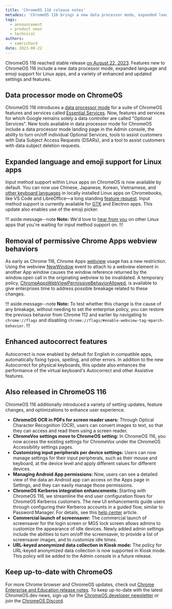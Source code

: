 ```yaml
---
title: 'ChromeOS 116 release notes'
metadesc: 'ChromeOS 116 brings a new data processor mode, expanded language and emoji support for Linux apps, and a variety of enhanced and updated features.'
tags:
  - announcement
  - product news
  - technical
authors:
  - samrichard
date: 2023-08-22
---
```


ChromeOS 116 reached stable release [on August 22, 2023](https://chromiumdash.appspot.com/schedule). Features new to ChromeOS 116 include a new data processor mode, expanded language and emoji support for Linux apps, and a variety of enhanced and updated settings and features.

## Data processor mode on ChromeOS

ChromeOS 116 introduces a [data processor mode](https://support.google.com/chrome/a/answer/13605764?hl=en) for a suite of ChromeOS features and services called [Essential Services](https://support.google.com/chrome/a/answer/13598068?hl=en). Now, features and services for which Google remains solely a data controller are called "Optional Services". New tools available in data processor mode for ChromeOS include a data processor mode landing page in the Admin console, the ability to turn on/off individual Optional Services, tools to assist customers with Data Subject Access Requests (DSARs), and a tool to assist customers with data subject deletion requests.

## Expanded language and emoji support for Linux apps

Input method support within Linux apps on ChromeOS is now available by default. You can now use Chinese, Japanese, Korean, Vietnamese, and [other keyboard languages](https://support.google.com/chromebook/answer/1059492?hl=en&ref_topic=9145745&sjid=10245918070142659891-NA) in locally installed Linux apps on Chromebooks, like VS Code and LibreOffice—a long standing [feature request](https://b.corp.google.com/issues/149234835). Input method support is currently available for [GTK](https://en.wikipedia.org/wiki/GTK) and Electron apps. This update also enables use of the emoji picker.

!!! aside.message--note
**Note:** We'd love to [hear from you](https://issuetracker.google.com/issues/new?component=1161264&template=1747723) on other Linux apps that you're waiting for input method support on.
!!!

## Removal of permissive Chrome Apps webview behaviors

As early as Chrome 116, Chrome Apps [webview](https://developer.chrome.com/docs/extensions/reference/webviewTag/) usage has a new restriction. Using the webview [NewWindow](https://developer.chrome.com/docs/extensions/reference/webviewTag/#event-newwindow) event to attach to a webview element in another App window causes the window reference returned by the window.open call in the originating webview to be invalidated. A temporary policy, [ChromeAppsWebViewPermissiveBehaviorAllowed](https://chromeenterprise.google/policies/#ChromeAppsWebViewPermissiveBehaviorAllowed), is available to give enterprises time to address possible breakage related to these changes.

!!! aside.message--note
**Note:** To test whether this change is the cause of any breakage, without needing to set the enterprise policy, you can restore the previous behavior from Chrome 112 and earlier by navigating to `chrome://flags` and disabling `chrome://flags/#enable-webview-tag-mparch-behavior`.
!!!

## Enhanced autocorrect features

Autocorrect is now enabled by default for English in compatible apps, automatically fixing typos, spelling, and other errors. In addition to the new Autocorrect for physical keyboards, this update also enhances the performance of the virtual keyboard's Autocorrect and other Assistive features.

## Also released in ChromeOS 116

ChromeOS 116 additionally introduced a variety of setting updates, feature changes, and optimizations to enhance user experience.

- **ChromeOS OCR in PDFs for screen reader users:** Through Optical Character Recognition (OCR), users can convert images to text, so that they can access and read them using a screen reader.
- **ChromeVox settings move to ChromeOS setting:** In ChromeOS 116, you now access the existing settings for ChromeVox under the ChromeOS Accessibility settings pages.
- **Customizing input peripherals per device settings:** Users can now manage settings for their input peripherals, such as their mouse and keyboard, at the device level and apply different values for different devices.
- **Managing Android App permissions:** Now, users can see a detailed view of the data an Android app can access on the Apps page in Settings, and they can easily manage those permissions.
- **ChromeOS Kerberos integration enhancements:** Starting with ChromeOS 116, we streamline the end user configuration flows for ChromeOS Kerberos customers. The new UI enhancements guide users through configuring their Kerberos accounts in a guided flow, similar to Password Manager. For details, see this [help center](https://support.google.com/chrome/a/answer/10304441?hl=en#zippy=%2Cadd-a-ticke) article.
- **Commercial launch of screensaver:** The commercial launch of screensaver for the login screen or MGS lock screen allows admins to customize the appearance of idle devices. Newly added admin settings include the abilities to turn on/off the screensaver, to provide a list of screensaver images, and to customize idle times.
- **URL-keyed anonymized data collection in Kiosk mode:** The policy for URL-keyed anonymized data collection is now supported in Kiosk mode. This policy will be added to the Admin console in a future release.

## Keep up-to-date with ChromeOS

For more Chrome browser and ChromeOS updates, check out [Chrome Enterprise and Education release notes](https://support.google.com/chrome/a/answer/7679408?hl=en&ref_topic=7679105&sjid=17790463155195284014-NA#). To keep up-to-date with the latest ChromeOS.dev news, sign up for the [ChromeOS developer newsletter](/{{locale.code}}/subscribe) or join the [ChromeOS Discord](/discord).
